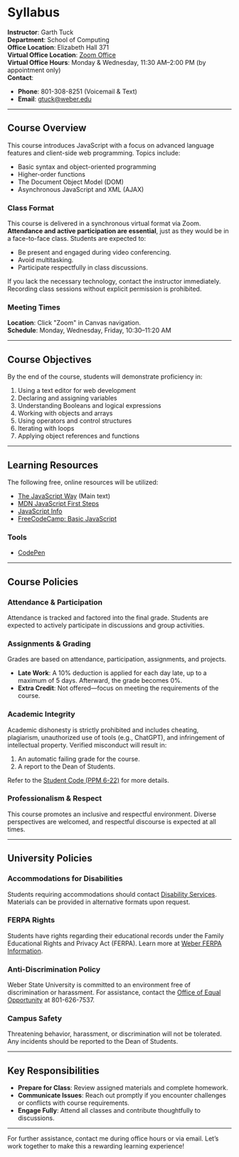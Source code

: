 
# **Syllabus**
**Instructor**: Garth Tuck  
**Department**: School of Computing  
**Office Location**: Elizabeth Hall 371  
**Virtual Office Location**: [Zoom Office](https://weber.zoom.us/j/8013088825)  
**Virtual Office Hours**: Monday & Wednesday, 11:30 AM–2:00 PM (by appointment only)  
**Contact**:  
- **Phone**: 801-308-8251 (Voicemail & Text)  
- **Email**: [gtuck@weber.edu](mailto:gtuck@weber.edu)  

---

## **Course Overview**
This course introduces JavaScript with a focus on advanced language features and client-side web programming. Topics include:  
- Basic syntax and object-oriented programming  
- Higher-order functions  
- The Document Object Model (DOM)  
- Asynchronous JavaScript and XML (AJAX)  

### **Class Format**
This course is delivered in a synchronous virtual format via Zoom. **Attendance and active participation are essential**, just as they would be in a face-to-face class. Students are expected to:  
- Be present and engaged during video conferencing.  
- Avoid multitasking.  
- Participate respectfully in class discussions.  

If you lack the necessary technology, contact the instructor immediately. Recording class sessions without explicit permission is prohibited.

### **Meeting Times**
**Location**: Click "Zoom" in Canvas navigation.   
**Schedule**: Monday, Wednesday, Friday, 10:30–11:20 AM  

---

## **Course Objectives**
By the end of the course, students will demonstrate proficiency in:  
1. Using a text editor for web development  
2. Declaring and assigning variables  
3. Understanding Booleans and logical expressions  
4. Working with objects and arrays  
5. Using operators and control structures  
6. Iterating with loops  
7. Applying object references and functions  

---

## **Learning Resources**
The following free, online resources will be utilized:  
- [The JavaScript Way](https://external-link.com) (Main text)  
- [MDN JavaScript First Steps](https://developer.mozilla.org)  
- [JavaScript Info](https://javascript.info)  
- [FreeCodeCamp: Basic JavaScript](https://freecodecamp.org)  

### **Tools**
- [CodePen](https://codepen.io)  

---

## **Course Policies**
### **Attendance & Participation**
Attendance is tracked and factored into the final grade. Students are expected to actively participate in discussions and group activities.  

### **Assignments & Grading**
Grades are based on attendance, participation, assignments, and projects.  
- **Late Work**: A 10% deduction is applied for each day late, up to a maximum of 5 days. Afterward, the grade becomes 0%.  
- **Extra Credit**: Not offered—focus on meeting the requirements of the course.  

### **Academic Integrity**
Academic dishonesty is strictly prohibited and includes cheating, plagiarism, unauthorized use of tools (e.g., ChatGPT), and infringement of intellectual property. Verified misconduct will result in:  
1. An automatic failing grade for the course.  
2. A report to the Dean of Students.  

Refer to the [Student Code (PPM 6-22)](https://weber.edu) for more details.  

### **Professionalism & Respect**
This course promotes an inclusive and respectful environment. Diverse perspectives are welcomed, and respectful discourse is expected at all times.

---

## **University Policies**
### **Accommodations for Disabilities**
Students requiring accommodations should contact [Disability Services](https://weber.edu/disabilityservices). Materials can be provided in alternative formats upon request.  

### **FERPA Rights**
Students have rights regarding their educational records under the Family Educational Rights and Privacy Act (FERPA). Learn more at [Weber FERPA Information](https://weber.edu/registrar/FERPA.html).  

### **Anti-Discrimination Policy**
Weber State University is committed to an environment free of discrimination or harassment. For assistance, contact the [Office of Equal Opportunity](https://weber.edu/equal-opportunity) at 801-626-7537.  

### **Campus Safety**
Threatening behavior, harassment, or discrimination will not be tolerated. Any incidents should be reported to the Dean of Students.

---

## **Key Responsibilities**
- **Prepare for Class**: Review assigned materials and complete homework.  
- **Communicate Issues**: Reach out promptly if you encounter challenges or conflicts with course requirements.  
- **Engage Fully**: Attend all classes and contribute thoughtfully to discussions.  

---

For further assistance, contact me during office hours or via email. Let’s work together to make this a rewarding learning experience!  
